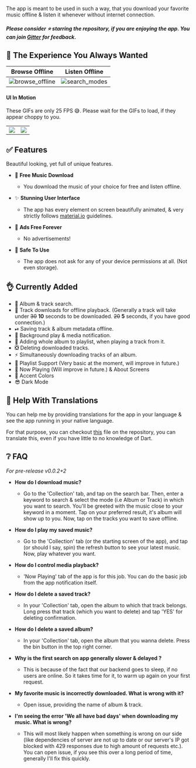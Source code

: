 The app is meant to be used in such a way, that you download your favorite music offline & listen it whenever without internet connection.

##### Please consider ⭐ starring the repository, if you are enjoying the app. You can join [Gitter](https://gitter.im/harmonoid/community) for feedback.


## 💎 The Experience You Always Wanted

|Browse Offline|Listen Offline|
|-|-|
|![browse_offline](https://github.com/alexmercerind/harmonoid/blob/master/README%20Assets/browse_offline.jpg?raw=true)|![search_modes](https://github.com/alexmercerind/harmonoid/blob/master/README%20Assets/now_playing_demo.jpg?raw=true)|

#### UI In Motion

These GIFs are only 25 FPS 😅. Please wait for the GIFs to load, if they appear choppy to you.

|||
|-|-|
|![](https://github.com/alexmercerind/harmonoid/blob/master/README%20Assets/album_demo.gif?raw=true) |![](https://github.com/alexmercerind/harmonoid/blob/master/README%20Assets/ui_demo.gif?raw=true)|

## ✅ Features

 Beautiful looking, yet full of unique features.

- 💾 __Free Music Download__
  - You download the music of your choice for free and listen offline.

- ✨ __Stunning User Interface__
  - The app has every element on screen beautifully animated, & very strictly follows [material.io](https://material.io) guidelines. 

- 💝 __Ads Free Forever__
  - No advertisements!
  
- 💌 __Safe To Use__
  - The app does not ask for any of your device permissions at all. (Not even storage).


## 👌 Currently Added

- 🔎 Album & track search.
- 💾 Track downloads for offline playback. (Generally a track will take under ~~30~~ **10** seconds to be downloaded. ~~20~~ **5** seconds, if you have good connection.)
- ⏯ Saving track & album metadata offline.
- 📱 Background play & media notification.
- 📃 Adding whole album to playlist, when playing a track from it.
- ❎ Deleting downloaded tracks.
- ⚡ Simultaneously downloading tracks of an album.
- 🔖 Playlist Support (Very basic at the moment, will improve in future.)
- 🎉 Now Playing (Will improve in future.) &  About Screens
- 🌈 Accent Colors 
- 😎 Dark Mode

## 🎉 Help With Translations

You can help me by providing translations for the app in your language & see the app running in your native language.

For that purpose, you can checkout [this](https://github.com/alexmercerind/harmonoid/blob/master/lib/scripts/globalsupdater.dart) file on the repository, you can translate this, even if you have little to no knowledge of Dart.

## ❔ FAQ

_For pre-release v0.0.2+2_

- __How do I download music?__
  - Go to the 'Collection' tab, and tap on the search bar. Then, enter a keyword to search & select the mode (i.e Album or Track) in which you want to search. You'll be greeted with the music close to your keyword in a moment. Tap on your preferred result, it's album will show up to you. Now, tap on the tracks you want to save offline.

- __How do I play my saved music?__
  - Go to the 'Collection' tab (or the starting screen of the app), and tap (or should I say, spin) the refresh button to see your latest music. Now, play whatever you want.
  
- __How do I control media playback?__
  - 'Now Playing' tab of the app is for this job. You can do the basic job from the app notification itself.

- __How do I delete a saved track?__
  - In your 'Collection' tab, open the album to which that track belongs. Long press that track (which you want to delete) and tap 'YES' for deleting confirmation.

- __How do I delete a saved album?__
  - In your 'Collection' tab, open the album that you wanna delete. Press the bin button in the top right corner.
  
- __Why is the first search on app generally slower & delayed ?__
  - This is because of the fact that our backend goes to sleep, if no users are online. So it takes time for it, to warm up again on your first request.
  
- __My favorite music is incorrectly downloaded. What is wrong with it?__
  - Open issue, providing the name of album & track.
  
- __I'm seeing the error 'We all have bad days' when downloading my music. What is wrong?__
  - This will most likely happen when something is wrong on our side (like dependencies of server are not up to date or our server's IP got blocked with 429 responses due to high amount of requests etc.). You can open issue, if you see this over a long period of time, generally I'll fix this quickly.
